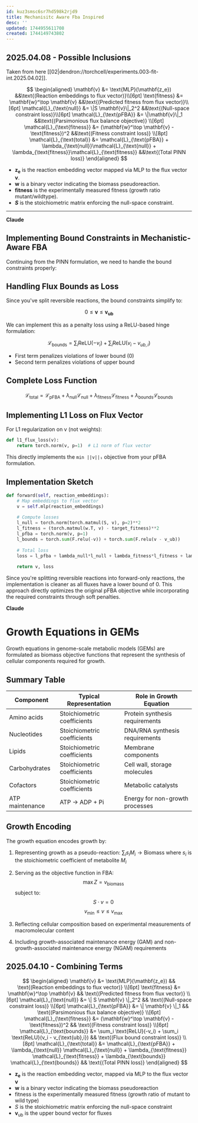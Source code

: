 ```yaml
---
id: kuz3smsc6sr7hd598k2rjd9
title: Mechanisitc Aware Fba Inspired
desc: ''
updated: 1744955611708
created: 1744149743802
---
```

## 2025.04.08 - Possible Inclusions

Taken from here [[02|dendron://torchcell/experiments.003-fit-int.2025.04.02]].

$$
\begin{aligned}
\mathbf{v} &= \text{MLP}(\mathbf{z_e}) &&\text{(Reaction embeddings to flux vector)}\\[6pt]
\text{fitness} &= \mathbf{w}^\top \mathbf{v} &&\text{(Predicted fitness from flux vector)}\\[6pt]
\mathcal{L}_{\text{null}} &= \|S \mathbf{v}\|_2^2 &&\text{(Null-space constraint loss)}\\[6pt]
\mathcal{L}_{\text{pFBA}} &= \|\mathbf{v}\|_1 &&\text{(Parsimonious flux balance objective)} \\[6pt]
\mathcal{L}_{\text{fitness}} &= (\mathbf{w}^\top \mathbf{v} - \text{fitness})^2 &&\text{(Fitness constraint loss)} \\[8pt]
\mathcal{L}_{\text{total}} &= \mathcal{L}_{\text{pFBA}} + \lambda_{\text{null}}\mathcal{L}_{\text{null}} + \lambda_{\text{fitness}}\mathcal{L}_{\text{fitness}} &&\text{(Total PINN loss)}
\end{aligned}
$$

- **$\mathbf{z_e}$** is the reaction embedding vector mapped via MLP to the flux vector **$\mathbf{v}$**.
- **$\mathbf{w}$** is a binary vector indicating the biomass pseudoreaction.
- **$\text{fitness}$** is the experimentally measured fitness (growth ratio mutant/wildtype).
- **$S$** is the stoichiometric matrix enforcing the null-space constraint.

***

**Claude**

## Implementing Bound Constraints in Mechanistic-Aware FBA

Continuing from the PINN formulation, we need to handle the bound constraints properly:

## Handling Flux Bounds as Loss

Since you've split reversible reactions, the bound constraints simplify to:

$$0 \leq \mathbf{v} \leq \mathbf{v_{ub}}$$

We can implement this as a penalty loss using a ReLU-based hinge formulation:

$$\mathcal{L}_{\text{bounds}} = \sum_i \text{ReLU}(-v_i) + \sum_i \text{ReLU}(v_i - v_{ub,i})$$

- First term penalizes violations of lower bound (0)
- Second term penalizes violations of upper bound

## Complete Loss Function

$$\mathcal{L}_{\text{total}} = \mathcal{L}_{\text{pFBA}} + \lambda_{\text{null}}\mathcal{L}_{\text{null}} + \lambda_{\text{fitness}}\mathcal{L}_{\text{fitness}} + \lambda_{\text{bounds}}\mathcal{L}_{\text{bounds}}$$

## Implementing L1 Loss on Flux Vector

For L1 regularization on v (not weights):

```python
def l1_flux_loss(v):
    return torch.norm(v, p=1)  # L1 norm of flux vector
```

This directly implements the `min ||v||₁` objective from your pFBA formulation.

## Implementation Sketch

```python
def forward(self, reaction_embeddings):
    # Map embeddings to flux vector
    v = self.mlp(reaction_embeddings)
    
    # Compute losses
    l_null = torch.norm(torch.matmul(S, v), p=2)**2
    l_fitness = (torch.matmul(w.T, v) - target_fitness)**2
    l_pfba = torch.norm(v, p=1)
    l_bounds = torch.sum(F.relu(-v)) + torch.sum(F.relu(v - v_ub))
    
    # Total loss
    loss = l_pfba + lambda_null*l_null + lambda_fitness*l_fitness + lambda_bounds*l_bounds
    
    return v, loss
```

Since you're splitting reversible reactions into forward-only reactions, the implementation is cleaner as all fluxes have a lower bound of 0. This approach directly optimizes the original pFBA objective while incorporating the required constraints through soft penalties.

**Claude**

# Growth Equations in GEMs

Growth equations in genome-scale metabolic models (GEMs) are formulated as biomass objective functions that represent the synthesis of cellular components required for growth.

## Summary Table

| Component | Typical Representation | Role in Growth Equation |
|-----------|------------------------|-------------------------|
| Amino acids | Stoichiometric coefficients | Protein synthesis requirements |
| Nucleotides | Stoichiometric coefficients | DNA/RNA synthesis requirements |
| Lipids | Stoichiometric coefficients | Membrane components |
| Carbohydrates | Stoichiometric coefficients | Cell wall, storage molecules |
| Cofactors | Stoichiometric coefficients | Metabolic catalysts |
| ATP maintenance | ATP → ADP + Pi | Energy for non-growth processes |

## Growth Encoding

The growth equation encodes growth by:

1. Representing growth as a pseudo-reaction: $\sum_i s_i M_i \rightarrow \text{Biomass}$
   where $s_i$ is the stoichiometric coefficient of metabolite $M_i$

2. Serving as the objective function in FBA:
   $$\max Z = v_{\text{biomass}}$$
   subject to:
   $$S \cdot v = 0$$
   $$v_{\min} \leq v \leq v_{\max}$$

3. Reflecting cellular composition based on experimental measurements of macromolecular content

4. Including growth-associated maintenance energy (GAM) and non-growth-associated maintenance energy (NGAM) requirements

## 2025.04.10 - Combining Terms

$$
\begin{aligned}
\mathbf{v} &= \text{MLP}(\mathbf{z_e}) && \text{(Reaction embeddings to flux vector)} \\[6pt]
\text{fitness} &= \mathbf{w}^\top \mathbf{v} && \text{(Predicted fitness from flux vector)} \\[6pt]
\mathcal{L}_{\text{null}} &= \| S \mathbf{v} \|_2^2 && \text{(Null-space constraint loss)} \\[6pt]
\mathcal{L}_{\text{pFBA}} &= \| \mathbf{v} \|_1 && \text{(Parsimonious flux balance objective)} \\[6pt]
\mathcal{L}_{\text{fitness}} &= (\mathbf{w}^\top \mathbf{v} - \text{fitness})^2 && \text{(Fitness constraint loss)} \\[6pt]
\mathcal{L}_{\text{bounds}} &= \sum_i \text{ReLU}(-v_i) + \sum_i \text{ReLU}(v_i - v_{\text{ub},i}) && \text{(Flux bound constraint loss)} \\[8pt]
\mathcal{L}_{\text{total}} &= \mathcal{L}_{\text{pFBA}} + \lambda_{\text{null}} \mathcal{L}_{\text{null}} + \lambda_{\text{fitness}} \mathcal{L}_{\text{fitness}} + \lambda_{\text{bounds}} \mathcal{L}_{\text{bounds}} && \text{(Total PINN loss)}
\end{aligned}
$$

- $\mathbf{z_e}$ is the reaction embedding vector, mapped via MLP to the flux vector $\mathbf{v}$  
- $\mathbf{w}$ is a binary vector indicating the biomass pseudoreaction  
- $\text{fitness}$ is the experimentally measured fitness (growth ratio of mutant to wild type)  
- $S$ is the stoichiometric matrix enforcing the null-space constraint  
- $\mathbf{v}_{\text{ub}}$ is the upper bound vector for fluxes  
